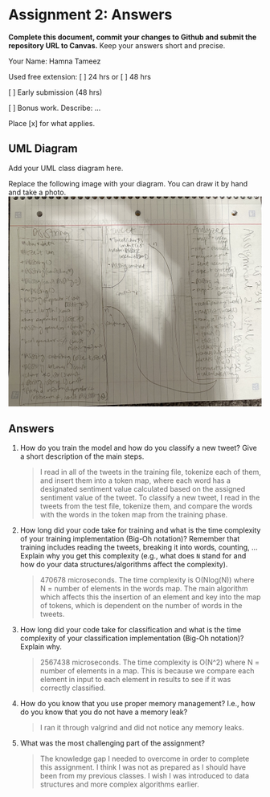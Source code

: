 # Assignment 2: Answers

**Complete this document, commit your changes to Github and submit the repository URL to Canvas.** Keep your answers short and precise.

Your Name: Hamna Tameez

Used free extension: [ ] 24 hrs or [ ] 48 hrs

[ ] Early submission (48 hrs)

[ ] Bonus work. Describe: ...

Place [x] for what applies.


## UML Diagram

Add your UML class diagram here.

Replace the following image with your diagram. You can draw it by hand and take a photo.
![UML Class Diagram](UML_class.png)

## Answers

1. How do you train the model and how do you classify a new tweet? Give a short description of the main steps.

    > I read in all of the tweets in the training file, tokenize each of them, and insert them into a token map, where each word has a designated sentiment value calculated based on the assigned sentiment value of the tweet. To classify a new tweet, I read in the tweets from the test file, tokenize them, and compare the words with the words in the token map from the training phase.

2. How long did your code take for training and what is the time complexity of your training implementation (Big-Oh notation)? Remember that training includes reading the tweets, breaking it into words, counting, ... Explain why you get this complexity (e.g., what does `N` stand for and how do your data structures/algorithms affect the complexity).

   > 470678 microseconds. The time complexity is O(Nlog(N)) where N = number of elements in the words map. The main algorithm which affects this the insertion of an element and key into the map of tokens, which is dependent on the number of words in the tweets.

3. How long did your code take for classification and what is the time complexity of your classification implementation (Big-Oh notation)? Explain why.

   > 2567438 microseconds. The time complexity is O(N^2) where N = number of elements in a map. This is because we compare each element in input to each element in results to see if it was correctly classified. 

4. How do you know that you use proper memory management? I.e., how do you know that you do not have
   a memory leak?

   > I ran it through valgrind and did not notice any memory leaks.

5. What was the most challenging part of the assignment?

   > The knowledge gap I needed to overcome in order to complete this assignment. I think I was not as prepared as I should have been from my previous classes. I wish I was introduced to data structures and more complex algorithms earlier.